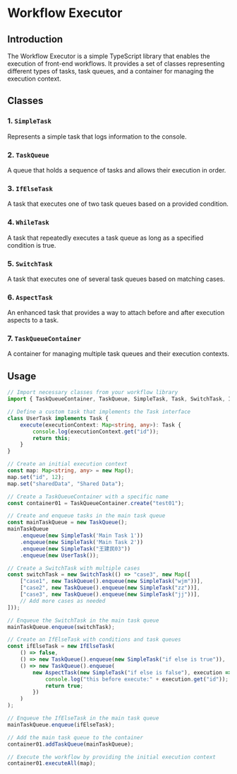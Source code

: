 # Workflow Executor

## Introduction

The Workflow Executor is a simple TypeScript library that enables the execution of front-end workflows. It provides a set of classes representing different types of tasks, task queues, and a container for managing the execution context.

## Classes

### 1. `SimpleTask`

Represents a simple task that logs information to the console.

### 2. `TaskQueue`

A queue that holds a sequence of tasks and allows their execution in order.

### 3. `IfElseTask`

A task that executes one of two task queues based on a provided condition.

### 4. `WhileTask`

A task that repeatedly executes a task queue as long as a specified condition is true.

### 5. `SwitchTask`

A task that executes one of several task queues based on matching cases.

### 6. `AspectTask`

An enhanced task that provides a way to attach before and after execution aspects to a task.

### 7. `TaskQueueContainer`

A container for managing multiple task queues and their execution contexts.

## Usage

```typescript
// Import necessary classes from your workflow library
import { TaskQueueContainer, TaskQueue, SimpleTask, Task, SwitchTask, IfElseTask, AspectTask } from "./workflow.ts";

// Define a custom task that implements the Task interface
class UserTask implements Task {
    execute(executionContext: Map<string, any>): Task {
        console.log(executionContext.get("id"));
        return this;
    }
}

// Create an initial execution context
const map: Map<string, any> = new Map();
map.set("id", 12);
map.set("sharedData", "Shared Data");

// Create a TaskQueueContainer with a specific name
const container01 = TaskQueueContainer.create("test01");

// Create and enqueue tasks in the main task queue
const mainTaskQueue = new TaskQueue();
mainTaskQueue
    .enqueue(new SimpleTask('Main Task 1'))
    .enqueue(new SimpleTask('Main Task 2'))
    .enqueue(new SimpleTask("王建民03"))
    .enqueue(new UserTask());

// Create a SwitchTask with multiple cases
const switchTask = new SwitchTask(() => "case3", new Map([
    ["case1", new TaskQueue().enqueue(new SimpleTask("wjm"))],
    ["case2", new TaskQueue().enqueue(new SimpleTask("zz"))],
    ["case3", new TaskQueue().enqueue(new SimpleTask("jj"))],
    // Add more cases as needed
]));

// Enqueue the SwitchTask in the main task queue
mainTaskQueue.enqueue(switchTask);

// Create an IfElseTask with conditions and task queues
const ifElseTask = new IfElseTask(
    () => false,
    () => new TaskQueue().enqueue(new SimpleTask("if else is true")),
    () => new TaskQueue().enqueue(
        new AspectTask(new SimpleTask("if else is false"), execution => {
            console.log("this before execute:" + execution.get("id"));
            return true;
        })
    )
);

// Enqueue the IfElseTask in the main task queue
mainTaskQueue.enqueue(ifElseTask);

// Add the main task queue to the container
container01.addTaskQueue(mainTaskQueue);

// Execute the workflow by providing the initial execution context
container01.executeAll(map);


